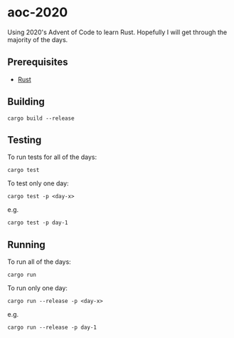 # aoc-2020

Using 2020's Advent of Code to learn Rust. Hopefully I will get through the majority of the days.

## Prerequisites

* [Rust](https://www.rust-lang.org/tools/install)

## Building

```
cargo build --release
```

## Testing

To run tests for all of the days:

```
cargo test
```

To test only one day:

```
cargo test -p <day-x>
```

e.g.

```
cargo test -p day-1
```

## Running

To run all of the days:

```
cargo run
```

To run only one day:

```
cargo run --release -p <day-x>
```

e.g.

```
cargo run --release -p day-1
```
